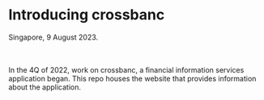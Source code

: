 # Introducing crossbanc
Singapore, 9 August 2023.
<br />
<br />
<br />
<p>
In the 4Q of 2022, work on crossbanc, a financial information services application began.
This repo houses the website that provides information about the application. 
</p>
